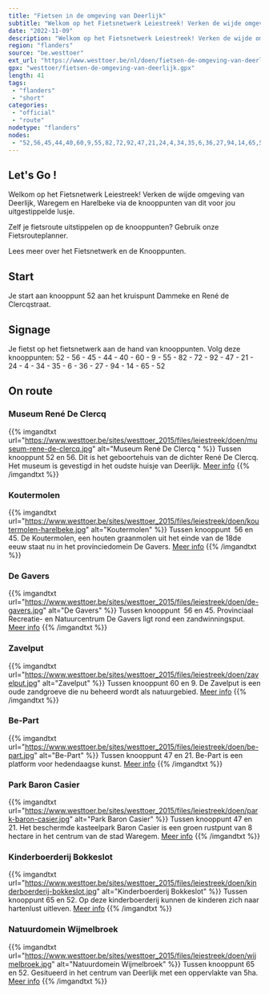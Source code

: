 ```yaml
---
title: "Fietsen in de omgeving van Deerlijk"
subtitle: "Welkom op het Fietsnetwerk Leiestreek! Verken de wijde omgeving van Deerlijk, Waregem en Harelbeke via de knooppunten van dit voor jou uitgestippelde lusje"
date: "2022-11-09"
description: "Welkom op het Fietsnetwerk Leiestreek! Verken de wijde omgeving van Deerlijk, Waregem en Harelbeke via de knooppunten van dit voor jou uitgestippelde lusje"
region: "flanders"
source: "be.westtoer"
ext_url: "https://www.westtoer.be/nl/doen/fietsen-de-omgeving-van-deerlijk"
gpx: "westtoer/fietsen-de-omgeving-van-deerlijk.gpx"
length: 41
tags:
 - "flanders"
 - "short"
categories:
 - "official"
 - "route"
nodetype: "flanders"
nodes:
 - "52,56,45,44,40,60,9,55,82,72,92,47,21,24,4,34,35,6,36,27,94,14,65,52"
---
```


## Let's Go ! 

Welkom op het Fietsnetwerk Leiestreek! Verken de wijde omgeving van Deerlijk, Waregem en Harelbeke via de knooppunten van dit voor jou uitgestippelde lusje.

Zelf je fietsroute uitstippelen op de knooppunten? Gebruik onze Fietsrouteplanner.

Lees meer over het Fietsnetwerk en de Knooppunten.

## Start

Je start aan knooppunt 52 aan het kruispunt Dammeke en René de Clercqstraat.

## Signage

Je fietst op het fietsnetwerk aan de hand van knooppunten. Volg deze knooppunten: 52 - 56 - 45 - 44 - 40 - 60 - 9 - 55 - 82 - 72 - 92 - 47 - 21 - 24 - 4 - 34 - 35 - 6 - 36 - 27 - 94 - 14 - 65 - 52

## On route

### Museum René De Clercq 

{{% imgandtxt url="https://www.westtoer.be/sites/westtoer_2015/files/leiestreek/doen/museum-rene-de-clercq.jpg" alt="Museum René De Clercq " %}}
Tussen knooppunt 52 en 56.
Dit is het geboortehuis van de dichter René De Clercq. Het museum is gevestigd in het oudste huisje van Deerlijk.
	[Meer info](https://www.westtoer.be/nl/doen/museum-ren%C3%A9-de-clercq)
{{% /imgandtxt %}}

### Koutermolen

{{% imgandtxt url="https://www.westtoer.be/sites/westtoer_2015/files/leiestreek/doen/koutermolen-harelbeke.jpg" alt="Koutermolen" %}}
Tussen knooppunt  56 en 45.
De Koutermolen, een houten graanmolen uit het einde van de 18de eeuw staat nu in het provinciedomein De Gavers.
	[Meer info](https://www.westtoer.be/nl/doen/koutermolen)
{{% /imgandtxt %}}

### De Gavers

{{% imgandtxt url="https://www.westtoer.be/sites/westtoer_2015/files/leiestreek/doen/de-gavers.jpg" alt="De Gavers" %}}
Tussen knooppunt  56 en 45.
Provinciaal Recreatie- en Natuurcentrum De Gavers ligt rond een zandwinningsput. 
	[Meer info](https://www.westtoer.be/nl/doen/provinciaal-recreatie-en-natuurcentrum-de-gavers)
{{% /imgandtxt %}}

### Zavelput

{{% imgandtxt url="https://www.westtoer.be/sites/westtoer_2015/files/leiestreek/doen/zavelput.jpg" alt="Zavelput" %}}
Tussen knooppunt 60 en 9.
De Zavelput is een oude zandgroeve die nu beheerd wordt als natuurgebied.
	[Meer info](https://www.westtoer.be/nl/doen/zavelput)
{{% /imgandtxt %}}

### Be-Part

{{% imgandtxt url="https://www.westtoer.be/sites/westtoer_2015/files/leiestreek/doen/be-part.jpg" alt="Be-Part" %}}
Tussen knooppunt 47 en 21.
Be-Part is een platform voor hedendaagse kunst.
	[Meer info](https://www.westtoer.be/nl/doen/be-part)
{{% /imgandtxt %}}

### Park Baron Casier

{{% imgandtxt url="https://www.westtoer.be/sites/westtoer_2015/files/leiestreek/doen/park-baron-casier.jpg" alt="Park Baron Casier" %}}
Tussen knooppunt 47 en 21.
Het beschermde kasteelpark Baron Casier is een groen rustpunt van 8 hectare in het centrum van de stad Waregem.
	[Meer info](https://www.westtoer.be/nl/doen/park-baron-casier)
{{% /imgandtxt %}}

### Kinderboerderij Bokkeslot

{{% imgandtxt url="https://www.westtoer.be/sites/westtoer_2015/files/leiestreek/doen/kinderboerderij-bokkeslot.jpg" alt="Kinderboerderij Bokkeslot" %}}
Tussen knooppunt 65 en 52.
Op deze kinderboerderij kunnen de kinderen zich naar hartenlust uitleven.
	[Meer info](https://www.westtoer.be/nl/doen/kinderboerderij-bokkeslot)
{{% /imgandtxt %}}

### Natuurdomein Wijmelbroek

{{% imgandtxt url="https://www.westtoer.be/sites/westtoer_2015/files/leiestreek/doen/wijmelbroek.jpg" alt="Natuurdomein Wijmelbroek" %}}
Tussen knooppunt 65 en 52.
	Gesitueerd in het centrum van Deerlijk met een oppervlakte van 5ha.
	[Meer info](https://www.westtoer.be/nl/doen/natuurdomein-wijmelbroek)
{{% /imgandtxt %}}


